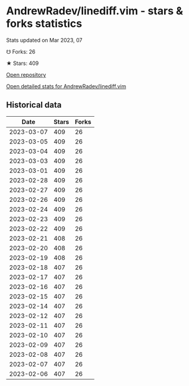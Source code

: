 # AndrewRadev/linediff.vim - stars & forks statistics

Stats updated on Mar 2023, 07

☋ Forks: 26

★ Stars: 409

[Open repository](https://github.com/AndrewRadev/linediff.vim)

[Open detailed stats for AndrewRadev/linediff.vim](https://reviewgithub.com/rep/AndrewRadev/linediff.vim)

## Historical data
| Date | Stars | Forks |
|------|-------|-------|
| 2023-03-07 | 409 | 26 | 
| 2023-03-05 | 409 | 26 | 
| 2023-03-04 | 409 | 26 | 
| 2023-03-03 | 409 | 26 | 
| 2023-03-01 | 409 | 26 | 
| 2023-02-28 | 409 | 26 | 
| 2023-02-27 | 409 | 26 | 
| 2023-02-26 | 409 | 26 | 
| 2023-02-24 | 409 | 26 | 
| 2023-02-23 | 409 | 26 | 
| 2023-02-22 | 409 | 26 | 
| 2023-02-21 | 408 | 26 | 
| 2023-02-20 | 408 | 26 | 
| 2023-02-19 | 408 | 26 | 
| 2023-02-18 | 407 | 26 | 
| 2023-02-17 | 407 | 26 | 
| 2023-02-16 | 407 | 26 | 
| 2023-02-15 | 407 | 26 | 
| 2023-02-14 | 407 | 26 | 
| 2023-02-12 | 407 | 26 | 
| 2023-02-11 | 407 | 26 | 
| 2023-02-10 | 407 | 26 | 
| 2023-02-09 | 407 | 26 | 
| 2023-02-08 | 407 | 26 | 
| 2023-02-07 | 407 | 26 | 
| 2023-02-06 | 407 | 26 | 

